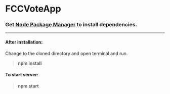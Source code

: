 # FCCVoteApp

### Get [Node Package Manager](https://nodejs.org/en/download/) to install dependencies.

___
#### After installation:
Change to the cloned directory and open terminal and run.
>__npm install__

#### To start server:
> __npm start__
